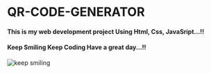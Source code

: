 # QR-CODE-GENERATOR 

#### This is my web development project Using Html, Css, JavaSript...!!

#### Keep Smiling Keep Coding Have a great day...!! 
![keep smiling](https://github.com/chandrikabijore/Tic-Tac-Toe/assets/93921178/ca0131b6-fbac-472c-adff-5b41973f8bee) 
